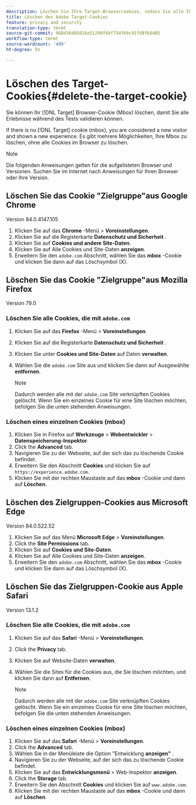 ```yaml
---
description: Löschen Sie Ihre Target-Browsercookies, sodass Sie alle Ihre Erlebnisse validieren können.
title: Löschen des Adobe Target-Cookies
feature: privacy and security
translation-type: tm+mt
source-git-commit: 968d36d65016e51290f6bf754f69c91fd8f68405
workflow-type: tm+mt
source-wordcount: '409'
ht-degree: 5%

---
```



# Löschen des Target-Cookies{#delete-the-target-cookie}

Sie können Ihr [!DNL Target] Browser-Cookie (Mbox) löschen, damit Sie alle Erlebnisse während des Tests validieren können.

If there is no [!DNL Target] cookie (mbox), you are considered a new visitor and shown a new experience. Es gibt mehrere Möglichkeiten, Ihre Mbox zu löschen, ohne alle Cookies im Browser zu löschen.

>[!NOTE]
>
>Die folgenden Anweisungen gelten für die aufgelisteten Browser und Versionen. Suchen Sie im Internet nach Anweisungen für Ihren Browser oder Ihre Version.

## Löschen Sie das Cookie &quot;Zielgruppe&quot;aus Google Chrome

Version 84.0.4147.105

1. Klicken Sie auf das **Chrome** -Menü > **Voreinstellungen**.
1. Klicken Sie auf die Registerkarte **Datenschutz und Sicherheit** .
1. Klicken Sie auf **Cookies und andere Site-Daten**.
1. Klicken Sie auf Alle Cookies und Site-Daten **anzeigen**.
1. Erweitern Sie den `adobe.com` Abschnitt, wählen Sie das **mbox** -Cookie und klicken Sie dann auf das Löschsymbol (X).

## Löschen Sie das Cookie &quot;Zielgruppe&quot;aus Mozilla Firefox

Version 79.0

### Löschen Sie alle Cookies, die mit `adobe.com`

1. Klicken Sie auf das **Firefox** -Menü > **Voreinstellungen**.
1. Klicken Sie auf die Registerkarte **Datenschutz und Sicherheit** .
1. Klicken Sie unter **Cookies und Site-Daten** auf Daten **verwalten**.
1. Wählen Sie die `adobe.com` Site aus und klicken Sie dann auf Ausgewählte **entfernen**.

   >[!NOTE]
   >
   >Dadurch werden alle mit der `adobe.com` Site verknüpften Cookies gelöscht. Wenn Sie ein einzelnes Cookie für eine Site löschen möchten, befolgen Sie die unten stehenden Anweisungen.

### Löschen eines einzelnen Cookies (mbox)

1. Klicken Sie in Firefox auf **Werkzeuge** > **Webentwickler** > **Datenspeicherung-Inspektor**.
1. Click the **Advanced** tab.
1. Navigieren Sie zu der Webseite, auf der sich das zu löschende Cookie befindet.
1. Erweitern Sie den Abschnitt **Cookies** und klicken Sie auf `https://experience.adobe.com`.
1. Klicken Sie mit der rechten Maustaste auf das **mbox** -Cookie und dann auf **Löschen**.

## Löschen des Zielgruppen-Cookies aus Microsoft Edge

Version 84.0.522.52

1. Klicken Sie auf das Menü **Microsoft Edge** > **Voreinstellungen**.
1. Click the **Site Permissions** tab.
1. Klicken Sie auf **Cookies und Site-Daten**.
1. Klicken Sie auf Alle Cookies und Site-Daten **anzeigen**.
1. Erweitern Sie den `adobe.com` Abschnitt, wählen Sie das **mbox** -Cookie und klicken Sie dann auf das Löschsymbol (X).

## Löschen Sie das Zielgruppen-Cookie aus Apple Safari

Version 13.1.2

### Löschen Sie alle Cookies, die mit `adobe.com`

1. Klicken Sie auf das **Safari** -Menü > **Voreinstellungen**.
1. Click the **Privacy** tab.
1. Klicken Sie auf Website-Daten **verwalten**.
1. Wählen Sie die Sites für die Cookies aus, die Sie löschen möchten, und klicken Sie dann auf **Entfernen**.

   >[!NOTE]
   >
   >Dadurch werden alle mit der `adobe.com` Site verknüpften Cookies gelöscht. Wenn Sie ein einzelnes Cookie für eine Site löschen möchten, befolgen Sie die unten stehenden Anweisungen.

### Löschen eines einzelnen Cookies (mbox)

1. Klicken Sie auf das **Safari** -Menü > **Voreinstellungen**.
1. Click the **Advanced** tab.
1. Wählen Sie in der Menüleiste die Option &quot;Entwicklung **anzeigen&quot;** .
1. Navigieren Sie zu der Webseite, auf der sich das zu löschende Cookie befindet.
1. Klicken Sie auf das **Entwicklungsmenü** > Web-Inspektor **anzeigen**.
1. Click the **Storage** tab.
1. Erweitern Sie den Abschnitt **Cookies** und klicken Sie auf `www.adobe.com`.
1. Klicken Sie mit der rechten Maustaste auf das **mbox** -Cookie und dann auf **Löschen**.

